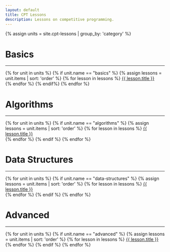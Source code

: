 ```yaml
---
layout: default
title: CPT Lessons
description: Lessons on competitive programming.
---
```


{% assign units = site.cpt-lessons | group_by: 'category' %}

# Basics

---

<div>
	{% for unit in units %}
		{% if unit.name == "basics" %}
			{% assign lessons = unit.items | sort: 'order' %}
			{% for lesson in lessons %}
				<a href="{{ lesson.url }}">{{ lesson.title }}</a><br>
			{% endfor %}
		{% endif%}
	{% endfor %}
</div>

# Algorithms

---

<div>
	{% for unit in units %}
		{% if unit.name == "algorithms" %}
			{% assign lessons = unit.items | sort: 'order' %}
			{% for lesson in lessons %}
				<a href="{{ lesson.url }}">{{ lesson.title }}</a><br>
			{% endfor %}
		{% endif %}
	{% endfor %}
</div>

# Data Structures

---

<div>
	{% for unit in units %}
		{% if unit.name == "data-structures" %}
			{% assign lessons = unit.items | sort: 'order' %}
			{% for lesson in lessons %}
				<a href="{{ lesson.url }}">{{ lesson.title }}</a><br>
			{% endfor %}
		{% endif %}
	{% endfor %}
</div>

# Advanced

---

<div>
	{% for unit in units %}
		{% if unit.name == "advanced" %}
			{% assign lessons = unit.items | sort: 'order' %}
			{% for lesson in lessons %}
				<a href="{{ lesson.url }}">{{ lesson.title }}</a><br>
			{% endfor %}
		{% endif %}
	{% endfor %}
</div>

